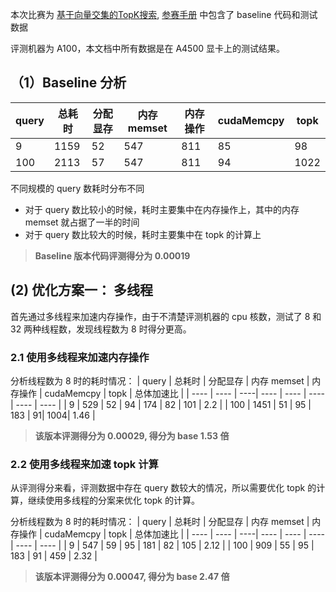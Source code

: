 本次比赛为 [基于向量交集的TopK搜索](https://aistudio.baidu.com/competition/detail/1046/0/introduction), [参赛手册](https://docs.qq.com/doc/DSUxrVVZEeVljdEdr) 中包含了 baseline 代码和测试数据

评测机器为 A100，本文档中所有数据是在 A4500 显卡上的测试结果。

## （1）Baseline 分析
|  query   | 总耗时  | 分配显存 | 内存 memset | 内存操作 | cudaMemcpy | topk |
|  ----  | ----  | ----| ---- | ---- | ---- | ---- |
| 9  | 1159 | 52 | 547 | 811 | 85 | 98 |
| 100  | 2113 | 57 | 547 | 811 | 94 | 1022 | 

不同规模的 query 数耗时分布不同
- 对于 query 数比较小的时候，耗时主要集中在内存操作上，其中的内存 memset 就占据了一半的时间
- 对于 query 数比较大的时候，耗时主要集中在 topk 的计算上

> **Baseline 版本代码评测得分为 0.00019**

## (2) 优化方案一： 多线程
首先通过多线程来加速内存操作，由于不清楚评测机器的 cpu 核数，测试了 8 和 32 两种线程数，发现线程数为 8 时得分更高。

### 2.1 使用多线程来加速内存操作
分析线程数为 8 时的耗时情况：
|  query   | 总耗时  | 分配显存 | 内存 memset | 内存操作 | cudaMemcpy | topk | 总体加速比 |
|  ----  | ----  | ----| ---- | ---- | ---- | ---- | ---- |
| 9  | 529 | 52 | 94 | 174 | 82 | 101 | 2.2 |
| 100  | 1451 | 51 | 95 | 183 | 91| 1004| 1.46 |

> **该版本评测得分为 0.00029, 得分为 base 1.53 倍**

### 2.2 使用多线程来加速 topk 计算
从评测得分来看，评测数据中存在 query 数较大的情况，所以需要优化 topk 的计算，继续使用多线程的分案来优化 topk 的计算。

分析线程数为 8 时的耗时情况：
|  query   | 总耗时  | 分配显存 | 内存 memset | 内存操作 | cudaMemcpy | topk | 总体加速比 |
|  ----  | ----  | ----| ---- | ---- | ---- | ---- | ---- |
| 9  | 547 | 59 | 95 | 181 | 82 | 105  | 2.12 |
| 100  | 909 | 55 | 95 | 183 | 91 | 459 | 2.32 |

> **该版本评测得分为 0.00047, 得分为 base 2.47 倍**